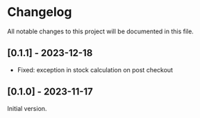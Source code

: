 # Changelog

All notable changes to this project will be documented in this file.

## [0.1.1] - 2023-12-18
- Fixed: exception in stock calculation on post checkout

## [0.1.0] - 2023-11-17
Initial version.